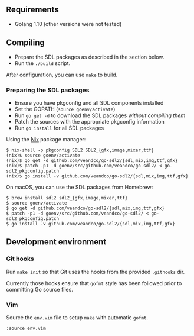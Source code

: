 ## Requirements

* Golang 1.10 (other versions were not tested)

## Compiling

* Prepare the SDL packages as described in the section below.
* Run the `./build` script.

After configuration, you can use `make` to build.

### Preparing the SDL packages

* Ensure you have pkgconfig and all SDL components installed
* Set the GOPATH (`source goenv/activate`)
* Run `go get -d` to download the SDL packages *without compiling them*
* Patch the sources with the appropriate pkgconfig information
* Run `go install` for all SDL packages

Using the [Nix](https://nixos.org/nix/manual/) package manager:

```
$ nix-shell -p pkgconfig SDL2 SDL2_{gfx,image,mixer,ttf}
(nix)$ source goenv/activate
(nix)$ go get -d github.com/veandco/go-sdl2/{sdl,mix,img,ttf,gfx}
(nix)$ patch -p1 -d goenv/src/github.com/veandco/go-sdl2/ < go-sdl2_pkgconfig.patch
(nix)$ go install -v github.com/veandco/go-sdl2/{sdl,mix,img,ttf,gfx}
```

On macOS, you can use the SDL packages from Homebrew:

```
$ brew install sdl2 sdl2_{gfx,image,mixer,ttf}
$ source goenv/activate
$ go get -d github.com/veandco/go-sdl2/{sdl,mix,img,ttf,gfx}
$ patch -p1 -d goenv/src/github.com/veandco/go-sdl2/ < go-sdl2_pkgconfig.patch
$ go install -v github.com/veandco/go-sdl2/{sdl,mix,img,ttf,gfx}
```

## Development environment

### Git hooks

Run `make init` so that Git uses the hooks from the provided `.githooks` dir.

Currently those hooks ensure that `gofmt` style has been followed prior to committing Go source files.

### Vim

Source the `env.vim` file to setup `make` with automatic `gofmt`.

```vim
:source env.vim
```
